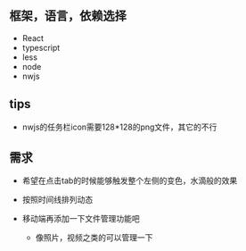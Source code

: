 ## 框架，语言，依赖选择
+ React
+ typescript
+ less
+ node
+ nwjs

## tips
+ nwjs的任务栏icon需要128*128的png文件，其它的不行

## 需求
+ 希望在点击tab的时候能够触发整个左侧的变色，水滴般的效果
+ 按照时间线排列动态

+ 移动端再添加一下文件管理功能吧
  + 像照片，视频之类的可以管理一下